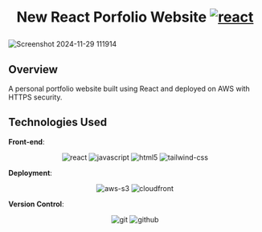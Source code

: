 # <p align="center">**New React Porfolio Website** <a href="https://mysheepportfolio.com"><img src="https://img.shields.io/badge/react-%2361DAFB.svg?style=for-the-badge&logo=react&logoColor=white" alt="react" /></a></p> 


![Screenshot 2024-11-29 111914](https://github.com/user-attachments/assets/d289f368-0370-444a-9fc1-0b7fff65ea07)


## Overview
A personal portfolio website built using React and deployed on AWS with HTTPS security.

## Technologies Used

**Front-end**:
<p align="center">
  <img src="https://img.shields.io/badge/react-%2361DAFB.svg?style=for-the-badge&logo=react&logoColor=white" alt="react" />
  <img src="https://img.shields.io/badge/javascript-%23F7DF1E.svg?style=for-the-badge&logo=javascript&logoColor=black" alt="javascript" />
  <img src="https://img.shields.io/badge/html5-%23E34F26.svg?style=for-the-badge&logo=html5&logoColor=white" alt="html5" />
  <img src="https://img.shields.io/badge/tailwindcss-%2338B2AC.svg?style=for-the-badge&logo=tailwind-css&logoColor=white" alt="tailwind-css" />
</p>

**Deployment**:
<p align="center">
  <img src="https://img.shields.io/badge/Amazon%20S3-%23FF9900.svg?style=for-the-badge&logo=amazon-s3&logoColor=white" alt="aws-s3" />
  <img src="https://img.shields.io/badge/Amazon%20CloudFront-%23232F3E.svg?style=for-the-badge&logo=amazon-cloudfront&logoColor=white" alt="cloudfront" />
</p>

**Version Control**:
<p align="center">
  <img src="https://img.shields.io/badge/git-%23F05033.svg?style=for-the-badge&logo=git&logoColor=white" alt="git" />
  <img src="https://img.shields.io/badge/github-%23121011.svg?style=for-the-badge&logo=github&logoColor=white" alt="github" />
</p>
